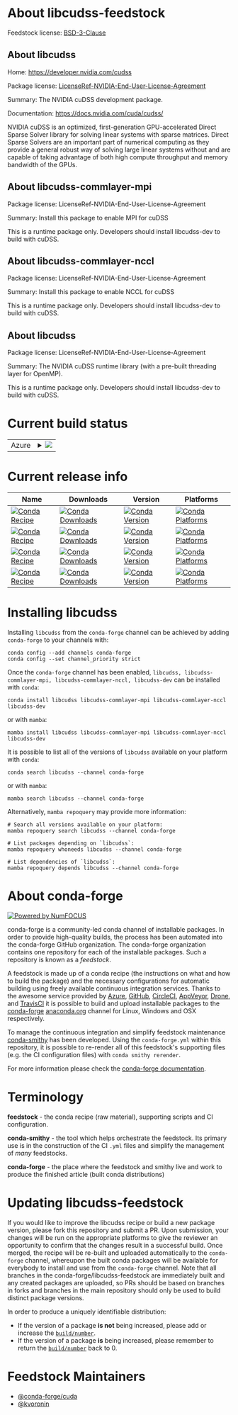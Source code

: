 About libcudss-feedstock
========================

Feedstock license: [BSD-3-Clause](https://github.com/conda-forge/libcudss-feedstock/blob/main/LICENSE.txt)


About libcudss
--------------

Home: https://developer.nvidia.com/cudss

Package license: [LicenseRef-NVIDIA-End-User-License-Agreement](https://docs.nvidia.com/cuda/cudss/license.html)

Summary: The NVIDIA cuDSS development package.

Documentation: https://docs.nvidia.com/cuda/cudss/

NVIDIA cuDSS is an optimized, first-generation GPU-accelerated Direct Sparse Solver library for solving linear systems with sparse matrices. Direct Sparse Solvers are an important part of numerical computing as they provide a general robust way of solving large linear systems without and are capable of taking advantage of both high compute throughput and memory bandwidth of the GPUs.

About libcudss-commlayer-mpi
----------------------------



Package license: LicenseRef-NVIDIA-End-User-License-Agreement

Summary: Install this package to enable MPI for cuDSS

This is a runtime package only. Developers should install libcudss-dev to build with cuDSS.

About libcudss-commlayer-nccl
-----------------------------



Package license: LicenseRef-NVIDIA-End-User-License-Agreement

Summary: Install this package to enable NCCL for cuDSS

This is a runtime package only. Developers should install libcudss-dev to build with cuDSS.

About libcudss
--------------



Package license: LicenseRef-NVIDIA-End-User-License-Agreement

Summary: The NVIDIA cuDSS runtime library (with a pre-built threading layer for OpenMP).

This is a runtime package only. Developers should install libcudss-dev to build with cuDSS.

Current build status
====================


<table>
    
  <tr>
    <td>Azure</td>
    <td>
      <details>
        <summary>
          <a href="https://dev.azure.com/conda-forge/feedstock-builds/_build/latest?definitionId=24335&branchName=main">
            <img src="https://dev.azure.com/conda-forge/feedstock-builds/_apis/build/status/libcudss-feedstock?branchName=main">
          </a>
        </summary>
        <table>
          <thead><tr><th>Variant</th><th>Status</th></tr></thead>
          <tbody><tr>
              <td>linux_64_c_compiler_version13cuda_compilercuda-nvcccuda_compiler_version12.6cxx_compiler_version13</td>
              <td>
                <a href="https://dev.azure.com/conda-forge/feedstock-builds/_build/latest?definitionId=24335&branchName=main">
                  <img src="https://dev.azure.com/conda-forge/feedstock-builds/_apis/build/status/libcudss-feedstock?branchName=main&jobName=linux&configuration=linux%20linux_64_c_compiler_version13cuda_compilercuda-nvcccuda_compiler_version12.6cxx_compiler_version13" alt="variant">
                </a>
              </td>
            </tr><tr>
              <td>linux_aarch64_c_compiler_version13cuda_compilercuda-nvcccuda_compiler_version12.6cxx_compiler_version13</td>
              <td>
                <a href="https://dev.azure.com/conda-forge/feedstock-builds/_build/latest?definitionId=24335&branchName=main">
                  <img src="https://dev.azure.com/conda-forge/feedstock-builds/_apis/build/status/libcudss-feedstock?branchName=main&jobName=linux&configuration=linux%20linux_aarch64_c_compiler_version13cuda_compilercuda-nvcccuda_compiler_version12.6cxx_compiler_version13" alt="variant">
                </a>
              </td>
            </tr><tr>
              <td>win_64_cuda_compilercuda-nvcccuda_compiler_version12.6</td>
              <td>
                <a href="https://dev.azure.com/conda-forge/feedstock-builds/_build/latest?definitionId=24335&branchName=main">
                  <img src="https://dev.azure.com/conda-forge/feedstock-builds/_apis/build/status/libcudss-feedstock?branchName=main&jobName=win&configuration=win%20win_64_cuda_compilercuda-nvcccuda_compiler_version12.6" alt="variant">
                </a>
              </td>
            </tr>
          </tbody>
        </table>
      </details>
    </td>
  </tr>
</table>

Current release info
====================

| Name | Downloads | Version | Platforms |
| --- | --- | --- | --- |
| [![Conda Recipe](https://img.shields.io/badge/recipe-libcudss-green.svg)](https://anaconda.org/conda-forge/libcudss) | [![Conda Downloads](https://img.shields.io/conda/dn/conda-forge/libcudss.svg)](https://anaconda.org/conda-forge/libcudss) | [![Conda Version](https://img.shields.io/conda/vn/conda-forge/libcudss.svg)](https://anaconda.org/conda-forge/libcudss) | [![Conda Platforms](https://img.shields.io/conda/pn/conda-forge/libcudss.svg)](https://anaconda.org/conda-forge/libcudss) |
| [![Conda Recipe](https://img.shields.io/badge/recipe-libcudss--commlayer--mpi-green.svg)](https://anaconda.org/conda-forge/libcudss-commlayer-mpi) | [![Conda Downloads](https://img.shields.io/conda/dn/conda-forge/libcudss-commlayer-mpi.svg)](https://anaconda.org/conda-forge/libcudss-commlayer-mpi) | [![Conda Version](https://img.shields.io/conda/vn/conda-forge/libcudss-commlayer-mpi.svg)](https://anaconda.org/conda-forge/libcudss-commlayer-mpi) | [![Conda Platforms](https://img.shields.io/conda/pn/conda-forge/libcudss-commlayer-mpi.svg)](https://anaconda.org/conda-forge/libcudss-commlayer-mpi) |
| [![Conda Recipe](https://img.shields.io/badge/recipe-libcudss--commlayer--nccl-green.svg)](https://anaconda.org/conda-forge/libcudss-commlayer-nccl) | [![Conda Downloads](https://img.shields.io/conda/dn/conda-forge/libcudss-commlayer-nccl.svg)](https://anaconda.org/conda-forge/libcudss-commlayer-nccl) | [![Conda Version](https://img.shields.io/conda/vn/conda-forge/libcudss-commlayer-nccl.svg)](https://anaconda.org/conda-forge/libcudss-commlayer-nccl) | [![Conda Platforms](https://img.shields.io/conda/pn/conda-forge/libcudss-commlayer-nccl.svg)](https://anaconda.org/conda-forge/libcudss-commlayer-nccl) |
| [![Conda Recipe](https://img.shields.io/badge/recipe-libcudss--dev-green.svg)](https://anaconda.org/conda-forge/libcudss-dev) | [![Conda Downloads](https://img.shields.io/conda/dn/conda-forge/libcudss-dev.svg)](https://anaconda.org/conda-forge/libcudss-dev) | [![Conda Version](https://img.shields.io/conda/vn/conda-forge/libcudss-dev.svg)](https://anaconda.org/conda-forge/libcudss-dev) | [![Conda Platforms](https://img.shields.io/conda/pn/conda-forge/libcudss-dev.svg)](https://anaconda.org/conda-forge/libcudss-dev) |

Installing libcudss
===================

Installing `libcudss` from the `conda-forge` channel can be achieved by adding `conda-forge` to your channels with:

```
conda config --add channels conda-forge
conda config --set channel_priority strict
```

Once the `conda-forge` channel has been enabled, `libcudss, libcudss-commlayer-mpi, libcudss-commlayer-nccl, libcudss-dev` can be installed with `conda`:

```
conda install libcudss libcudss-commlayer-mpi libcudss-commlayer-nccl libcudss-dev
```

or with `mamba`:

```
mamba install libcudss libcudss-commlayer-mpi libcudss-commlayer-nccl libcudss-dev
```

It is possible to list all of the versions of `libcudss` available on your platform with `conda`:

```
conda search libcudss --channel conda-forge
```

or with `mamba`:

```
mamba search libcudss --channel conda-forge
```

Alternatively, `mamba repoquery` may provide more information:

```
# Search all versions available on your platform:
mamba repoquery search libcudss --channel conda-forge

# List packages depending on `libcudss`:
mamba repoquery whoneeds libcudss --channel conda-forge

# List dependencies of `libcudss`:
mamba repoquery depends libcudss --channel conda-forge
```


About conda-forge
=================

[![Powered by
NumFOCUS](https://img.shields.io/badge/powered%20by-NumFOCUS-orange.svg?style=flat&colorA=E1523D&colorB=007D8A)](https://numfocus.org)

conda-forge is a community-led conda channel of installable packages.
In order to provide high-quality builds, the process has been automated into the
conda-forge GitHub organization. The conda-forge organization contains one repository
for each of the installable packages. Such a repository is known as a *feedstock*.

A feedstock is made up of a conda recipe (the instructions on what and how to build
the package) and the necessary configurations for automatic building using freely
available continuous integration services. Thanks to the awesome service provided by
[Azure](https://azure.microsoft.com/en-us/services/devops/), [GitHub](https://github.com/),
[CircleCI](https://circleci.com/), [AppVeyor](https://www.appveyor.com/),
[Drone](https://cloud.drone.io/welcome), and [TravisCI](https://travis-ci.com/)
it is possible to build and upload installable packages to the
[conda-forge](https://anaconda.org/conda-forge) [anaconda.org](https://anaconda.org/)
channel for Linux, Windows and OSX respectively.

To manage the continuous integration and simplify feedstock maintenance
[conda-smithy](https://github.com/conda-forge/conda-smithy) has been developed.
Using the ``conda-forge.yml`` within this repository, it is possible to re-render all of
this feedstock's supporting files (e.g. the CI configuration files) with ``conda smithy rerender``.

For more information please check the [conda-forge documentation](https://conda-forge.org/docs/).

Terminology
===========

**feedstock** - the conda recipe (raw material), supporting scripts and CI configuration.

**conda-smithy** - the tool which helps orchestrate the feedstock.
                   Its primary use is in the construction of the CI ``.yml`` files
                   and simplify the management of *many* feedstocks.

**conda-forge** - the place where the feedstock and smithy live and work to
                  produce the finished article (built conda distributions)


Updating libcudss-feedstock
===========================

If you would like to improve the libcudss recipe or build a new
package version, please fork this repository and submit a PR. Upon submission,
your changes will be run on the appropriate platforms to give the reviewer an
opportunity to confirm that the changes result in a successful build. Once
merged, the recipe will be re-built and uploaded automatically to the
`conda-forge` channel, whereupon the built conda packages will be available for
everybody to install and use from the `conda-forge` channel.
Note that all branches in the conda-forge/libcudss-feedstock are
immediately built and any created packages are uploaded, so PRs should be based
on branches in forks and branches in the main repository should only be used to
build distinct package versions.

In order to produce a uniquely identifiable distribution:
 * If the version of a package **is not** being increased, please add or increase
   the [``build/number``](https://docs.conda.io/projects/conda-build/en/latest/resources/define-metadata.html#build-number-and-string).
 * If the version of a package **is** being increased, please remember to return
   the [``build/number``](https://docs.conda.io/projects/conda-build/en/latest/resources/define-metadata.html#build-number-and-string)
   back to 0.

Feedstock Maintainers
=====================

* [@conda-forge/cuda](https://github.com/orgs/conda-forge/teams/cuda/)
* [@kvoronin](https://github.com/kvoronin/)

